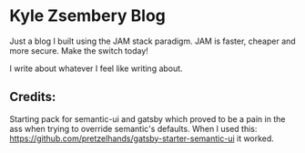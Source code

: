 # Kyle Zsembery Blog
Just a blog I built using the JAM stack paradigm. JAM is faster, cheaper and
more secure. Make the switch today!

I write about whatever I feel like writing about. 

## Credits:
Starting pack for semantic-ui and gatsby which proved to be a pain in the ass
when trying to override semantic's defaults. When I used this:
https://github.com/pretzelhands/gatsby-starter-semantic-ui
it worked.